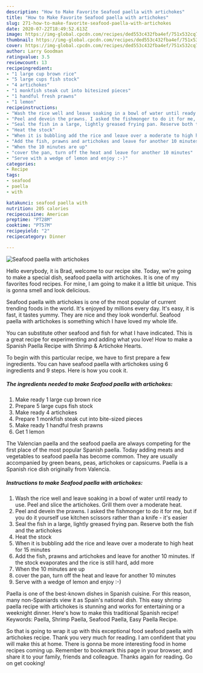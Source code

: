 ```yaml
---
description: "How to Make Favorite Seafood paella with artichokes"
title: "How to Make Favorite Seafood paella with artichokes"
slug: 271-how-to-make-favorite-seafood-paella-with-artichokes
date: 2020-07-22T18:49:52.613Z
image: https://img-global.cpcdn.com/recipes/ded553c432fba4ef/751x532cq70/seafood-paella-with-artichokes-recipe-main-photo.jpg
thumbnail: https://img-global.cpcdn.com/recipes/ded553c432fba4ef/751x532cq70/seafood-paella-with-artichokes-recipe-main-photo.jpg
cover: https://img-global.cpcdn.com/recipes/ded553c432fba4ef/751x532cq70/seafood-paella-with-artichokes-recipe-main-photo.jpg
author: Larry Goodman
ratingvalue: 3.5
reviewcount: 13
recipeingredient:
- "1 large cup brown rice"
- "5 large cups fish stock"
- "4 artichokes"
- "1 monkfish steak cut into bitesized pieces"
- "1 handful fresh prawns"
- "1 lemon"
recipeinstructions:
- "Wash the rice well and leave soaking in a bowl of water until ready to use. Peel and slice the artichokes. Grill them over a moderate heat."
- "Peel and devein the prawns. I asked the fishmonger to do it for me, but if you do it yourself use kitchen scissors rather than a knife - it&#39;s easier"
- "Seal the fish in a large, lightly greased frying pan. Reserve both the fish and the artichokes"
- "Heat the stock"
- "When it is bubbling add the rice and leave over a moderate to high heat for 15 minutes"
- "Add the fish, prawns and artichokes and leave for another 10 minutes. If the stock evaporates and the rice is still hard, add more"
- "When the 10 minutes are up"
- "cover the pan, turn off the heat and leave for another 10 minutes"
- "Serve with a wedge of lemon and enjoy :-)"
categories:
- Recipe
tags:
- seafood
- paella
- with

katakunci: seafood paella with 
nutrition: 205 calories
recipecuisine: American
preptime: "PT28M"
cooktime: "PT57M"
recipeyield: "2"
recipecategory: Dinner

---
```



![Seafood paella with artichokes](https://img-global.cpcdn.com/recipes/ded553c432fba4ef/751x532cq70/seafood-paella-with-artichokes-recipe-main-photo.jpg)

Hello everybody, it is Brad, welcome to our recipe site. Today, we're going to make a special dish, seafood paella with artichokes. It is one of my favorites food recipes. For mine, I am going to make it a little bit unique. This is gonna smell and look delicious.

Seafood paella with artichokes is one of the most popular of current trending foods in the world. It's enjoyed by millions every day. It's easy, it is fast, it tastes yummy. They are nice and they look wonderful. Seafood paella with artichokes is something which I have loved my whole life.

You can substitute other seafood and fish for what I have indicated. This is a great recipe for experimenting and adding what you love! How to make a Spanish Paella Recipe with Shrimp &amp; Artichoke Hearts.


To begin with this particular recipe, we have to first prepare a few ingredients. You can have seafood paella with artichokes using 6 ingredients and 9 steps. Here is how you cook it.

<!--inarticleads1-->

##### The ingredients needed to make Seafood paella with artichokes:

1. Make ready 1 large cup brown rice
1. Prepare 5 large cups fish stock
1. Make ready 4 artichokes
1. Prepare 1 monkfish steak cut into bite-sized pieces
1. Make ready 1 handful fresh prawns
1. Get 1 lemon


The Valencian paella and the seafood paella are always competing for the first place of the most popular Spanish paella. Today adding meats and vegetables to seafood paella has become common. They are usually accompanied by green beans, peas, artichokes or capsicums. Paella is a Spanish rice dish originally from Valencia. 

<!--inarticleads2-->

##### Instructions to make Seafood paella with artichokes:

1. Wash the rice well and leave soaking in a bowl of water until ready to use. Peel and slice the artichokes. Grill them over a moderate heat.
1. Peel and devein the prawns. I asked the fishmonger to do it for me, but if you do it yourself use kitchen scissors rather than a knife - it&#39;s easier
1. Seal the fish in a large, lightly greased frying pan. Reserve both the fish and the artichokes
1. Heat the stock
1. When it is bubbling add the rice and leave over a moderate to high heat for 15 minutes
1. Add the fish, prawns and artichokes and leave for another 10 minutes. If the stock evaporates and the rice is still hard, add more
1. When the 10 minutes are up
1. cover the pan, turn off the heat and leave for another 10 minutes
1. Serve with a wedge of lemon and enjoy :-)


Paella is one of the best-known dishes in Spanish cuisine. For this reason, many non-Spaniards view it as Spain&#39;s national dish. This easy shrimp paella recipe with artichokes is stunning and works for entertaining or a weeknight dinner. Here&#39;s how to make this traditional Spanish recipe! Keywords: Paella, Shrimp Paella, Seafood Paella, Easy Paella Recipe. 

So that is going to wrap it up with this exceptional food seafood paella with artichokes recipe. Thank you very much for reading. I am confident that you will make this at home. There is gonna be more interesting food in home recipes coming up. Remember to bookmark this page in your browser, and share it to your family, friends and colleague. Thanks again for reading. Go on get cooking!
